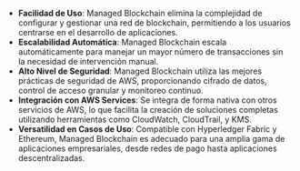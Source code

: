 - **Facilidad de Uso**: Managed Blockchain elimina la complejidad de configurar y gestionar una red de blockchain, permitiendo a los usuarios centrarse en el desarrollo de aplicaciones.
- **Escalabilidad Automática**: Managed Blockchain escala automáticamente para manejar un mayor número de transacciones sin la necesidad de intervención manual.
- **Alto Nivel de Seguridad**: Managed Blockchain utiliza las mejores prácticas de seguridad de AWS, proporcionando cifrado de datos, control de acceso granular y monitoreo continuo.
- **Integración con AWS Services**: Se integra de forma nativa con otros servicios de AWS, lo que facilita la creación de soluciones completas utilizando herramientas como CloudWatch, CloudTrail, y KMS.
- **Versatilidad en Casos de Uso**: Compatible con Hyperledger Fabric y Ethereum, Managed Blockchain es adecuado para una amplia gama de aplicaciones empresariales, desde redes de pago hasta aplicaciones descentralizadas.